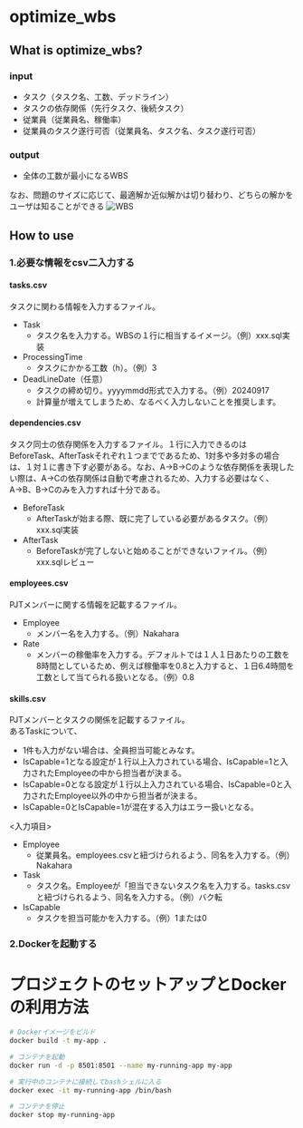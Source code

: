 # optimize_wbs 
## What is optimize_wbs?

### input
- タスク（タスク名、工数、デッドライン）
- タスクの依存関係（先行タスク、後続タスク）
- 従業員（従業員名、稼働率）
- 従業員のタスク遂行可否（従業員名、タスク名、タスク遂行可否）

### output
- 全体の工数が最小になるWBS

なお、問題のサイズに応じて、最適解か近似解かは切り替わり、どちらの解かをユーザは知ることができる
![WBS](https://github.com/user-attachments/assets/b0f94470-ee07-4336-8bdf-34697f4a2cf7)

## How to use
### 1.必要な情報をcsv二入力する
#### tasks.csv
タスクに関わる情報を入力するファイル。

- Task
  - タスク名を入力する。WBSの１行に相当するイメージ。（例）xxx.sql実装
- ProcessingTime
  - タスクにかかる工数（h）。（例）3
- DeadLineDate（任意）
  - タスクの締め切り。yyyymmdd形式で入力する。（例）20240917
  - 計算量が増えてしまうため、なるべく入力しないことを推奨します。


#### dependencies.csv
タスク同士の依存関係を入力するファイル。１行に入力できるのはBeforeTask、AfterTaskそれぞれ１つまでであるため、1対多や多対多の場合は、１対１に書き下す必要がある。なお、A→B→Cのような依存関係を表現したい際は、A→Cの依存関係は自動で考慮されるため、入力する必要はなく、A→B、B→Cのみを入力すれば十分である。

- BeforeTask
  - AfterTaskが始まる際、既に完了している必要があるタスク。（例）xxx.sql実装
- AfterTask
  - BeforeTaskが完了しないと始めることができないファイル。（例）xxx.sqlレビュー

#### employees.csv
PJTメンバーに関する情報を記載するファイル。
- Employee
  - メンバー名を入力する。（例）Nakahara
- Rate
  - メンバーの稼働率を入力する。デフォルトでは１人１日あたりの工数を8時間としているため、例えば稼働率を0.8と入力すると、１日6.4時間を工数として当てられる扱いとなる。（例）0.8

#### skills.csv
PJTメンバーとタスクの関係を記載するファイル。  
あるTaskについて、
- 1件も入力がない場合は、全員担当可能とみなす。
- IsCapable=1となる設定が１行以上入力されている場合、IsCapable=1と入力されたEmployeeの中から担当者が決まる。
- IsCapable=0となる設定が１行以上入力されている場合、IsCapable=0と入力されたEmployee以外の中から担当者が決まる。
- IsCapable=0とIsCapable=1が混在する入力はエラー扱いとなる。

<入力項目>
- Employee
  - 従業員名。employees.csvと紐づけられるよう、同名を入力する。（例）Nakahara
- Task
  - タスク名。Employeeが「担当できないタスク名を入力する。tasks.csvと紐づけられるよう、同名を入力する。（例）バク転
- IsCapable
  - タスクを担当可能かを入力する。（例）1または0


### 2.Dockerを起動する
# プロジェクトのセットアップとDockerの利用方法

```bash
# Dockerイメージをビルド
docker build -t my-app .

# コンテナを起動
docker run -d -p 8501:8501 --name my-running-app my-app

# 実行中のコンテナに接続してbashシェルに入る
docker exec -it my-running-app /bin/bash

# コンテナを停止
docker stop my-running-app